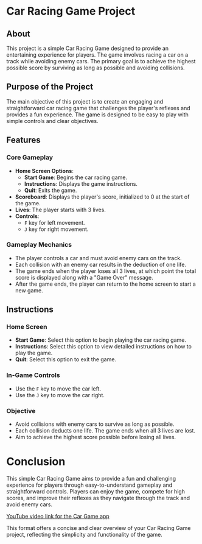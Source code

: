 # Car Racing Game Project

## About
This project is a simple Car Racing Game designed to provide an entertaining experience for players. The game involves racing a car on a track while avoiding enemy cars. The primary goal is to achieve the highest possible score by surviving as long as possible and avoiding collisions.

## Purpose of the Project
The main objective of this project is to create an engaging and straightforward car racing game that challenges the player's reflexes and provides a fun experience. The game is designed to be easy to play with simple controls and clear objectives.

## Features
### Core Gameplay
- **Home Screen Options**:
  - **Start Game**: Begins the car racing game.
  - **Instructions**: Displays the game instructions.
  - **Quit**: Exits the game.
- **Scoreboard**: Displays the player's score, initialized to 0 at the start of the game.
- **Lives**: The player starts with 3 lives.
- **Controls**:
  - `F` key for left movement.
  - `J` key for right movement.

### Gameplay Mechanics
- The player controls a car and must avoid enemy cars on the track.
- Each collision with an enemy car results in the deduction of one life.
- The game ends when the player loses all 3 lives, at which point the total score is displayed along with a "Game Over" message.
- After the game ends, the player can return to the home screen to start a new game.

## Instructions
### Home Screen
- **Start Game**: Select this option to begin playing the car racing game.
- **Instructions**: Select this option to view detailed instructions on how to play the game.
- **Quit**: Select this option to exit the game.

### In-Game Controls
- Use the `F` key to move the car left.
- Use the `J` key to move the car right.

### Objective
- Avoid collisions with enemy cars to survive as long as possible.
- Each collision deducts one life. The game ends when all 3 lives are lost.
- Aim to achieve the highest score possible before losing all lives.

# Conclusion
This simple Car Racing Game aims to provide a fun and challenging experience for players through easy-to-understand gameplay and straightforward controls. Players can enjoy the game, compete for high scores, and improve their reflexes as they navigate through the track and avoid enemy cars.

[YouTube video link for the Car Game app](https://youtu.be/H58kHMNh4Fw?si=agmwcqsbh1bo1z6k)

This format offers a concise and clear overview of your Car Racing Game project, reflecting the simplicity and functionality of the game.
